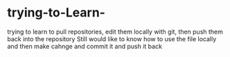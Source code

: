 # trying-to-Learn-
trying to learn to pull repositories, edit them locally with git, then push them back into the repository
Still would like to know how to use the file locally and then make cahnge and commit it and push it back
